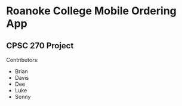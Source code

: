 # Roanoke College Mobile Ordering App
## CPSC 270 Project

Contributors:
* Brian
* Davis
* Dee
* Luke
* Sonny